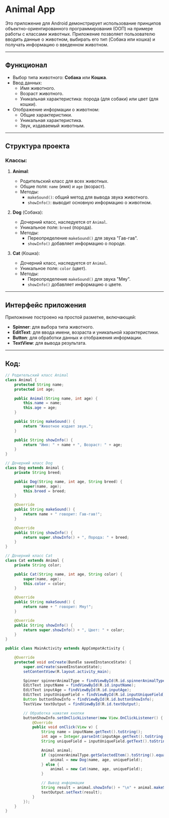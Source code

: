 # Animal App 

Это приложение для Android демонстрирует использование принципов объектно-ориентированного программирования (ООП) на примере работы с классами животных. Приложение позволяет пользователю вводить данные о животном, выбирать его тип (Cобака или кошка) и получать информацию о введенном животном.

---

##  Функционал

- Выбор типа животного: **Собака** или **Кошка**.
- Ввод данных:
  - Имя животного.
  - Возраст животного.
  - Уникальная характеристика: порода (для собаки) или цвет (для кошки).
- Отображение информации о животном:
  - Общие характеристики.
  - Уникальная характеристика.
  - Звук, издаваемый животным.

---

##  Структура проекта

### Классы:
1. **Animal**:
   - Родительский класс для всех животных.
   - Общие поля: `name` (имя) и `age` (возраст).
   - Методы:
     - `makeSound()`: общий метод для вывода звука животного.
     - `showInfo()`: выводит основную информацию о животном.

2. **Dog** (Собака):
   - Дочерний класс, наследуется от `Animal`.
   - Уникальное поле: `breed` (порода).
   - Методы:
     - Переопределение `makeSound()` для звука "Гав-гав".
     - `showInfo()` добавляет информацию о породе.

3. **Cat** (Кошка):
   - Дочерний класс, наследуется от `Animal`.
   - Уникальное поле: `color` (цвет).
   - Методы:
     - Переопределение `makeSound()` для звука "Мяу".
     - `showInfo()` добавляет информацию о цвете.

---

##  Интерфейс приложения

Приложение построено на простой разметке, включающей:

- **Spinner**: для выбора типа животного.
- **EditText**: для ввода имени, возраста и уникальной характеристики.
- **Button**: для обработки данных и отображения информации.
- **TextView**: для вывода результата.

---
## Код:
```java
// Родительский класс Animal
class Animal {
    protected String name;
    protected int age;

    public Animal(String name, int age) {
        this.name = name;
        this.age = age;
    }

    public String makeSound() {
        return "Животное издает звук.";
    }

    public String showInfo() {
        return "Имя: " + name + ", Возраст: " + age;
    }
}

// Дочерний класс Dog
class Dog extends Animal {
    private String breed;

    public Dog(String name, int age, String breed) {
        super(name, age);
        this.breed = breed;
    }

    @Override
    public String makeSound() {
        return name + " говорит: Гав-гав!";
    }

    @Override
    public String showInfo() {
        return super.showInfo() + ", Порода: " + breed;
    }
}

// Дочерний класс Cat
class Cat extends Animal {
    private String color;

    public Cat(String name, int age, String color) {
        super(name, age);
        this.color = color;
    }

    @Override
    public String makeSound() {
        return name + " говорит: Мяу!";
    }

    @Override
    public String showInfo() {
        return super.showInfo() + ", Цвет: " + color;
    }
}

public class MainActivity extends AppCompatActivity {

    @Override
    protected void onCreate(Bundle savedInstanceState) {
        super.onCreate(savedInstanceState);
        setContentView(R.layout.activity_main);

        Spinner spinnerAnimalType = findViewById(R.id.spinnerAnimalType);
        EditText inputName = findViewById(R.id.inputName);
        EditText inputAge = findViewById(R.id.inputAge);
        EditText inputUniqueField = findViewById(R.id.inputUniqueField);
        Button buttonShowInfo = findViewById(R.id.buttonShowInfo);
        TextView textOutput = findViewById(R.id.textOutput);

        // Обработка нажатия кнопки
        buttonShowInfo.setOnClickListener(new View.OnClickListener() {
            @Override
            public void onClick(View v) {
                String name = inputName.getText().toString();
                int age = Integer.parseInt(inputAge.getText().toString());
                String uniqueField = inputUniqueField.getText().toString();

                Animal animal;
                if (spinnerAnimalType.getSelectedItem().toString().equals("Собака")) {
                    animal = new Dog(name, age, uniqueField);
                } else {
                    animal = new Cat(name, age, uniqueField);
                }

                // Вывод информации
                String result = animal.showInfo() + "\n" + animal.makeSound();
                textOutput.setText(result);
            }
        });
    }
}
